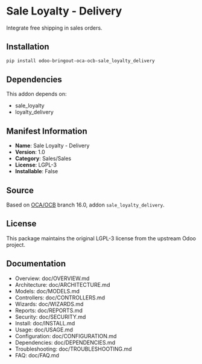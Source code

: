 # Sale Loyalty - Delivery

Integrate free shipping in sales orders.

## Installation

```bash
pip install odoo-bringout-oca-ocb-sale_loyalty_delivery
```

## Dependencies

This addon depends on:
- sale_loyalty
- loyalty_delivery

## Manifest Information

- **Name**: Sale Loyalty - Delivery
- **Version**: 1.0
- **Category**: Sales/Sales
- **License**: LGPL-3
- **Installable**: False

## Source

Based on [OCA/OCB](https://github.com/OCA/OCB) branch 16.0, addon `sale_loyalty_delivery`.

## License

This package maintains the original LGPL-3 license from the upstream Odoo project.

## Documentation

- Overview: doc/OVERVIEW.md
- Architecture: doc/ARCHITECTURE.md
- Models: doc/MODELS.md
- Controllers: doc/CONTROLLERS.md
- Wizards: doc/WIZARDS.md
- Reports: doc/REPORTS.md
- Security: doc/SECURITY.md
- Install: doc/INSTALL.md
- Usage: doc/USAGE.md
- Configuration: doc/CONFIGURATION.md
- Dependencies: doc/DEPENDENCIES.md
- Troubleshooting: doc/TROUBLESHOOTING.md
- FAQ: doc/FAQ.md
